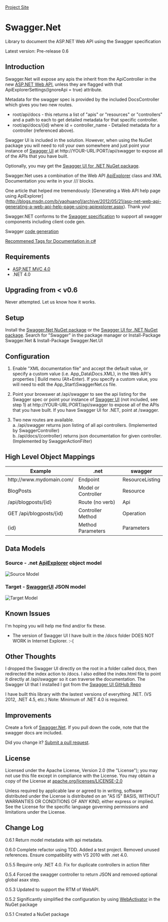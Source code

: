 [Project Site](http://danieleli.github.com/Swagger.Net/)

Swagger.Net
===========

Library to document the ASP.NET Web API using the Swagger specification

Latest version: Pre-release 0.6


Introduction
------------

Swagger.Net will expose any apis the inherit from the ApiController in the new [ASP.NET Web API](http://www.asp.net/web-api), unless they are flagged with that ApiExplorerSettings(IgnoreApi = true) attribute.

Metadata for the swagger spec is provided by the included DocsController which gives you two new routes.  
  * root/api/docs - this returns a list of "apis" or "resources" or "controllers" and a path to each to get detailed metadata for that specific controller.  
  * root/api/docs/{id} where id = controller_name  - Detailed metadata for a controller (referenced above).  

Swagger UI is included in the solution.  However, when using the NuGet package you will need to roll your own somewhere and just point your instance of [Swagger UI](https://github.com/wordnik/swagger-ui) at http://YOUR-URL:PORT/api/swagger to expose all of the APIs that you have built.  

Optionally, you may get the [Swagger UI for .NET NuGet package](https://nuget.org/packages/Swagger.Net.UI).

Swagger.Net uses a combination of the Web API [ApiExplorer](http://msdn.microsoft.com/en-us/library/system.web.http.description.apiexplorer.aspx) class and XML Documentation you write in your /// blocks.

One article that helped me tremendously: [Generating a Web API help page using ApiExplorer] (http://blogs.msdn.com/b/yaohuang1/archive/2012/05/21/asp-net-web-api-generating-a-web-api-help-page-using-apiexplorer.aspx). Thank you!

Swagger.NET conforms to the [Swagger specification](https://github.com/wordnik/swagger-core/wiki) to support all swagger components including client code gen.

Swagger [code generation](https://github.com/wordnik/swagger-codegen)  

[Recommened Tags for Documentation in c#](http://msdn.microsoft.com/en-us/library/5ast78ax.aspx)  


Requirements
------------

+ [ASP.NET MVC 4.0](http://www.asp.net/mvc/mvc4)
+ .NET 4.0

Upgrading from < v0.6
------------------------------
Never attempted.  Let us know how it works.


Setup
-----

Install the [Swagger.Net NuGet package](https://nuget.org/packages/Swagger.Net) or the [Swagger UI for .NET NuGet package](https://nuget.org/packages/Swagger.Net.UI). Search for "Swagger" in the package manager or Install-Package Swagger.Net & Install-Package Swagger.Net.UI

Configuration
-------------
1. Enable "XML documentation file" and accept the default value, or specify a custom value (i.e. App_Data\Docs.XML), in the Web API's properties | Build menu (Alt+Enter). If you specify a custom value, you will need to edit the App_Start\SwaggerNet.cs file.

2. Point your browswer at /api/swagger to see the api listing for the Swagger spec or point your instance of [Swagger UI](https://github.com/wordnik/swagger-ui) (not included, see step 1) at http://YOUR-URL:PORT/api/swagger to expose all of the APIs that you have built.  If you have Swagger UI for .NET, point at /swagger.

3. Two new routes are available.   
  a. /api/swagger returns json listing of all api controllers.  (Implemented by SwaggerController)   
  b. /api/docs/{controller} returns json documentation for given controller.  (Implemented by SwaggerActionFilter)   

High Level Object Mappings
--------------------------
<table>
    <thead>
        <tr>
            <th>
                Example
            </th>
            <th>
                .net
            </th>
            <th>
                swagger
            </th>
        </tr>
    </thead>
    <tr>
        <td>
            http://www.mydomain.com/
        </td>
        <td>
            Endpoint 
        </td>
        <td>
            ResourceListing
        </td>
    </tr>
    <tr>
        <td>
            BlogPosts
        </td>
        <td>
            Model or Controller
        </td>
        <td>
            Resource
        </td>
    </tr>
    <tr>
        <td>
            /api/blogposts/{id}
        </td>
        <td>
            Route (no verb)
        </td>
        <td>
            Api
        </td>
    </tr>
    <tr>
        <td>
            GET /api/blogposts/{id}  
        </td>
        <td>
            Controller Method 
        </td>
        <td>
            Operation
        </td>
    </tr>
    <tr>
        <td>
            {id}
        </td>
        <td>
            Method Parameters
        </td>
        <td>
            Parameters
        </td>
    </tr>
</table>


Data Models
-----------
### Source - .net [ApiExplorer](http://msdn.microsoft.com/en-us/library/hh944855.aspx) object model
![Source Model](https://raw.github.com/danieleli/Swagger.Net/master/Swagger.Net/doc/images/ApiExplorerModels.png "ApiExplorer Model")
    
### Target - [SwaggerUI](https://github.com/wordnik/swagger-ui) JSON model
![Target Model](https://raw.github.com/danieleli/Swagger.Net/master/Swagger.Net/doc/images/SwaggerModels.png "Swagger UI Model")
   


Known Issues
------------

I'm hoping you will help me find and/or fix these.

+ The version of Swagger UI I have built in the /docs folder DOES NOT WORK in Internet Explorer.  :-(


Other Thoughts
--------------

I dropped the Swagger UI directly on the root in a folder called docs, then redirected the index action to /docs.  I also edited the index.html file to point it directly at /api/swagger so it can traverse the documentation.  The Swagger UI that I installed I got from the [Swagger UI GitHub Repo](https://github.com/wordnik/swagger-ui/downloads)

I have built this library with the lastest versions of everything .NET.  (VS 2012, .NET 4.5, etc.) Note: Minimum of .NET 4.0 is required.

Improvements
------------

Create a fork of [Swagger.Net](https://github.com/miketrionfo/Swagger.Net/fork).  If you pull down the code, note that the swagger docs are included.

Did you change it? [Submit a pull request](https://github.com/miketrionfo/Swagger.Net/pull/new/master).

License
-------

Licensed under the Apache License, Version 2.0 (the "License"); you may not use this file except in compliance with the License. You may obtain a copy of the License at [apache.org/licenses/LICENSE-2.0](http://apache.org/licenses/LICENSE-2.0)

Unless required by applicable law or agreed to in writing, software distributed under the License is distributed on an "AS IS" BASIS, WITHOUT WARRANTIES OR CONDITIONS OF ANY KIND, either express or implied. See the License for the specific language governing permissions and limitations under the License.

Change Log
----------
0.6.1 Return model metadata with api metadata.

0.6.0 Complete refactor using TDD.  Added a test project.  Removed unused references.  Ensure compatibility with VS 2010 with .net 4.0.

0.5.5 Require only .NET 4.0. Fix for duplicate controllers in action filter

0.5.4 Forced the swagger controller to return JSON and removed optional global asax step.

0.5.3 Updated to support the RTM of WebAPI.

0.5.2 Significantly simplified the configuration by using [WebActivator](https://github.com/davidebbo/WebActivator) in the NuGet package

0.5.1 Created a NuGet package